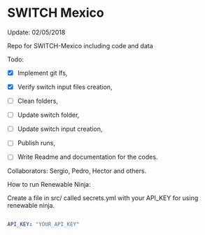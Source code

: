 # SWITCH Mexico
Update: 02/05/2018

Repo for SWITCH-Mexico including code and data

Todo:
- [x] Implement git lfs,
- [x] Verify switch input files creation,
- [ ] Clean folders,
- [ ] Update switch folder,
- [ ] Update switch input creation,
- [ ] Publish runs,
- [ ] Write Readme and documentation for the codes.


Collaborators:
Sergio, Pedro, Hector and others.


How to run Renewable Ninja:

Create a file in src/ called secrets.yml with your API\_KEY for using renewable
ninja.

```yaml

API_KEY: "YOUR_API_KEY"

```
